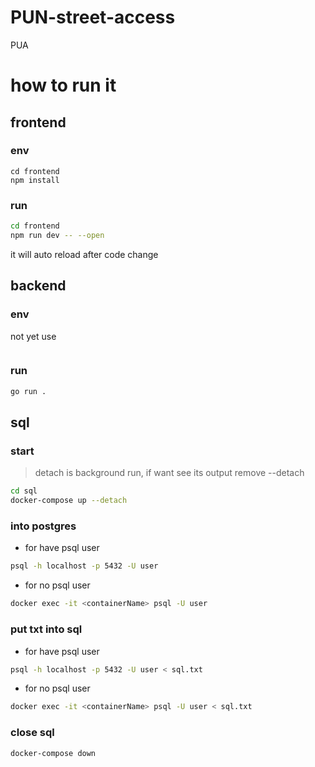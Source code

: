 # PUN-street-access

PUA

# how to run it

## frontend

### env

```
cd frontend
npm install
```

### run

```bash
cd frontend
npm run dev -- --open
```

it will auto reload after code change

## backend

### env

not yet use

```bash

```

### run

```bash
go run .
```

## sql

### start

> detach is background run, if want see its output remove --detach

```bash
cd sql
docker-compose up --detach
```

### into postgres

- for have psql user

```bash
psql -h localhost -p 5432 -U user
```

- for no psql user

```bash
docker exec -it <containerName> psql -U user
```

### put txt into sql

- for have psql user

```bash
psql -h localhost -p 5432 -U user < sql.txt
```

- for no psql user

```bash
docker exec -it <containerName> psql -U user < sql.txt
```

### close sql

```bash
docker-compose down
```
